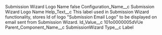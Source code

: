 <?xml version="1.0" encoding="UTF-8"?>
<CustomMetadata xmlns="http://soap.sforce.com/2006/04/metadata" xmlns:xsi="http://www.w3.org/2001/XMLSchema-instance" xmlns:xsd="http://www.w3.org/2001/XMLSchema">
    <label>Submission Wizard Logo Name</label>
    <protected>false</protected>
    <values>
        <field>Configuration_Name__c</field>
        <value xsi:type="xsd:string">Submission Wizard Logo Name</value>
    </values>
    <values>
        <field>Help_Text__c</field>
        <value xsi:type="xsd:string">This label used in Submission Wizard functionality, stores Id of logo &quot;Submission Email Logo&quot; to be displayed on email sent from Submission Wizard.</value>
    </values>
    <values>
        <field>Id_Value__c</field>
        <value xsi:type="xsd:string">101o0000005dVUe</value>
    </values>
    <values>
        <field>Parent_Component_Name__c</field>
        <value xsi:type="xsd:string">SubmissionWizard</value>
    </values>
    <values>
        <field>Type__c</field>
        <value xsi:type="xsd:string">Label</value>
    </values>
</CustomMetadata>
